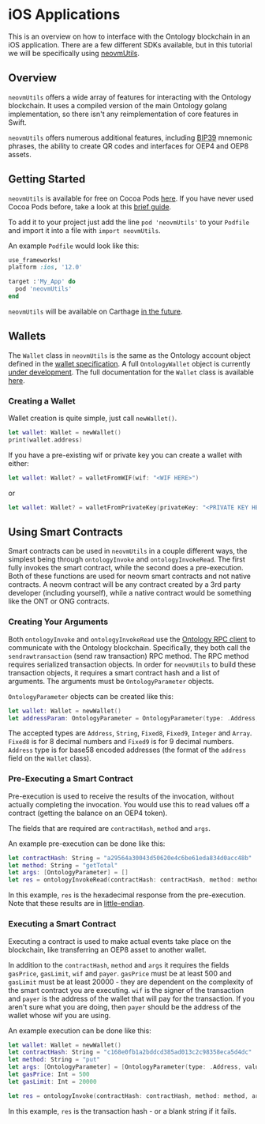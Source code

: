 # iOS Applications

This is an overview on how to interface with the Ontology blockchain in an iOS application. There are a few different SDKs available, but in this tutorial we will be specifically using [neovmUtils](https://github.com/Ryucoin/neovm-utils).

## Overview

`neovmUtils` offers a wide array of features for interacting with the Ontology blockchain. It uses a compiled version of the main Ontology golang implementation, so there isn't any reimplementation of core features in Swift.

`neovmUtils` offers numerous additional features, including [BIP39](https://github.com/bitcoin/bips/blob/master/bip-0039.mediawiki) mnemonic phrases, the ability to create QR codes and interfaces for OEP4 and OEP8 assets.

## Getting Started

`neovmUtils` is available for free on Cocoa Pods [here](https://cocoapods.org/pods/neovmUtils). If you have never used Cocoa Pods before, take a look at this [brief guide](https://guides.cocoapods.org/using/using-cocoapods.html).

To add it to your project just add the line `pod 'neovmUtils'` to your `Podfile` and import it into a file with `import neovmUtils`.

An example `Podfile` would look like this:
``` ruby
use_frameworks!
platform :ios, '12.0'

target :'My_App' do
  pod 'neovmUtils'
end
```

`neovmUtils` will be available on Carthage [in the future](https://github.com/Ryucoin/neovm-utils/issues/9).

## Wallets

The `Wallet` class in `neovmUtils` is the same as the Ontology account object defined in the [wallet specification](https://github.com/ontio/ontology-ts-sdk/blob/master/docs/en/Wallet_File_Specification.md). A full `OntologyWallet` object is currently [under development](https://github.com/Ryucoin/neovm-utils/issues/15). The full documentation for the `Wallet` class is available [here](https://github.com/Ryucoin/neovm-utils/blob/master/docs/wallet.md).

### Creating a Wallet

Wallet creation is quite simple, just call `newWallet()`.

``` swift
let wallet: Wallet = newWallet()
print(wallet.address)
```

If you have a pre-existing wif or private key you can create a wallet with either:
``` swift
let wallet: Wallet? = walletFromWIF(wif: "<WIF HERE>")
```
or
``` swift
let wallet: Wallet? = walletFromPrivateKey(privateKey: "<PRIVATE KEY HERE>")
```

## Using Smart Contracts

Smart contracts can be used in `neovmUtils` in a couple different ways, the simplest being through `ontologyInvoke` and `ontologyInvokeRead`. The first fully invokes the smart contract, while the second does a pre-execution. Both of these functions are used for neovm smart contracts and not native contracts. A neovm contract will be any contract created by a 3rd party developer (including yourself), while a native contract would be something like the ONT or ONG contracts.

### Creating Your Arguments

Both `ontologyInvoke` and `ontologyInvokeRead` use the [Ontology RPC client](https://github.com/ontio/ontology/blob/master/docs/specifications/rpc_api.md) to communicate with the Ontology blockchain. Specifically, they both call the `sendrawtransaction` (send raw transaction) RPC method. The RPC method requires serialized transaction objects. In order for `neovmUtils` to build these transaction objects, it requires a smart contract hash and a list of arguments. The arguments must be `OntologyParameter` objects.

`OntologyParameter` objects can be created like this:

``` swift
let wallet: Wallet = newWallet()
let addressParam: OntologyParameter = OntologyParameter(type: .Address, value: wallet.address)
```

The accepted types are `Address`, `String`, `Fixed8`, `Fixed9`, `Integer` and `Array`. `Fixed8` is for 8 decimal numbers and `Fixed9` is for 9 decimal numbers. `Address` type is for base58 encoded addresses (the format of the `address` field on the `Wallet` class).

### Pre-Executing a Smart Contract

Pre-execution is used to receive the results of the invocation, without actually completing the invocation. You would use this to read values off a contract (getting the balance on an OEP4 token).

The fields that are required are `contractHash`, `method` and `args`.

An example pre-execution can be done like this:

``` swift
let contractHash: String = "a29564a30043d50620e4c6be61eda834d0acc48b"
let method: String = "getTotal"
let args: [OntologyParameter] = []
let res = ontologyInvokeRead(contractHash: contractHash, method: method, args: args)
```

In this example, `res` is the hexadecimal response from the pre-execution. Note that these results are in [little-endian](https://en.wikipedia.org/wiki/Endianness).

### Executing a Smart Contract

Executing a contract is used to make actual events take place on the blockchain, like transferring an OEP8 asset to another wallet.

In addition to the `contractHash`, `method` and `args` it requires the fields `gasPrice`, `gasLimit`, `wif` and `payer`. `gasPrice` must be at least 500 and `gasLimit` must be at least 20000 - they are dependent on the complexity of the smart contract you are executing. `wif` is the signer of the transaction and `payer` is the address of the wallet that will pay for the transaction. If you aren't sure what you are doing, then `payer` should be the address of the wallet whose wif you are using.

An example execution can be done like this:

``` swift
let wallet: Wallet = newWallet()
let contractHash: String = "c168e0fb1a2bddcd385ad013c2c98358eca5d4dc"
let method: String = "put"
let args: [OntologyParameter] = [OntologyParameter(type: .Address, value: wallet.address), OntologyParameter(type: .String, value: "Hello!")]
let gasPrice: Int = 500
let gasLimit: Int = 20000

let res = ontologyInvoke(contractHash: contractHash, method: method, args: args, gasPrice: gasPrice, gasLimit: gasLimit, wif: wallet.wif, payer: wallet.address)
```

In this example, `res` is the transaction hash - or a blank string if it fails.
